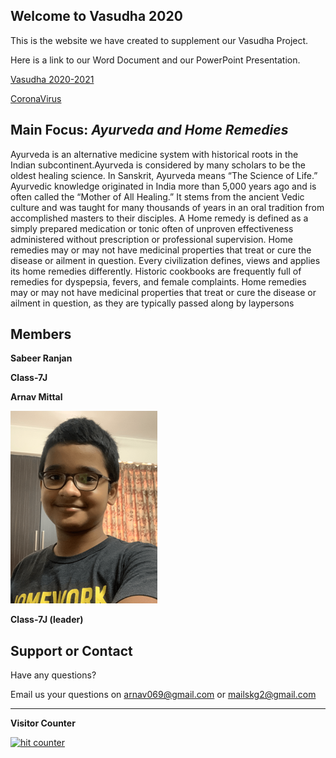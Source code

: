 ## **Welcome to Vasudha 2020**

This is the website we have created to supplement our Vasudha Project.

Here is a link to our Word Document and our PowerPoint Presentation.

[Vasudha 2020-2021](https://docs.google.com/file/d/1Nu4bOvSgZvhiug3O1kgtYygH8QI_pfSe/edit?usp=docslist_api&filetype=msword)

[CoronaVirus](https://drive.google.com/file/d/18FGk2f3JbWM8_CqvvECNQkRfA_1WwkHj/view?usp=sharing)

## Main Focus: *Ayurveda and Home Remedies*

Ayurveda is an alternative medicine system with historical roots in the Indian subcontinent.Ayurveda is considered by many scholars to be the oldest healing science. In Sanskrit, Ayurveda means “The Science of Life.” Ayurvedic knowledge originated in India more than 5,000 years ago and is often called the “Mother of All Healing.” It stems from the ancient Vedic culture and was taught for many thousands of years in an oral tradition from accomplished masters to their disciples. A Home remedy is defined as a simply prepared medication or tonic often of unproven effectiveness administered without prescription or professional supervision. Home remedies may or may not have medicinal properties that treat or cure the disease or ailment in question. Every civilization defines, views and applies its home remedies differently. Historic cookbooks are frequently full of remedies for dyspepsia, fevers, and female complaints. Home remedies may or may not have medicinal properties that treat or cure the disease or ailment in question, as they are typically passed along by laypersons

## Members
**Sabeer Ranjan**

**Class-7J**<br>

**Arnav Mittal**

![](images/IMG_0619.png)

**Class-7J (leader)**

## Support or Contact
 
 Have any questions? 
 
 Email us your questions on arnav069@gmail.com or mailskg2@gmail.com
 <hr>
 
**Visitor Counter**
<br>
<!-- Start of WebFreeCounter Code -->
<a href="https://www.webfreecounter.com/" target="_blank"><img src="https://www.webfreecounter.com/hit.php?id=gmefakak&nd=6&style=3" border="0" alt="hit counter"></a>
<!-- End of WebFreeCounter Code -->

